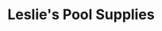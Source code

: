 ---
title: "Leslie's Pool Supplies"
url: /albuquerque/leslies-pool-supplies/
shop: swimming pool
---